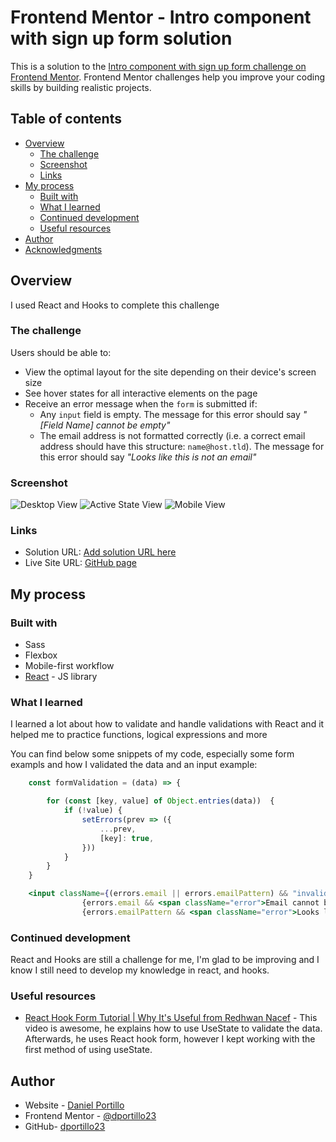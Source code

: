 # Frontend Mentor - Intro component with sign up form solution

This is a solution to the [Intro component with sign up form challenge on Frontend Mentor](https://www.frontendmentor.io/challenges/intro-component-with-signup-form-5cf91bd49edda32581d28fd1). Frontend Mentor challenges help you improve your coding skills by building realistic projects. 

## Table of contents

- [Overview](#overview)
  - [The challenge](#the-challenge)
  - [Screenshot](#screenshot)
  - [Links](#links)
- [My process](#my-process)
  - [Built with](#built-with)
  - [What I learned](#what-i-learned)
  - [Continued development](#continued-development)
  - [Useful resources](#useful-resources)
- [Author](#author)
- [Acknowledgments](#acknowledgments)



## Overview

I used React and Hooks to complete this challenge

### The challenge

Users should be able to:

- View the optimal layout for the site depending on their device's screen size
- See hover states for all interactive elements on the page
- Receive an error message when the `form` is submitted if:
  - Any `input` field is empty. The message for this error should say *"[Field Name] cannot be empty"*
  - The email address is not formatted correctly (i.e. a correct email address should have this structure: `name@host.tld`). The message for this error should say *"Looks like this is not an email"*

### Screenshot

![Desktop View]('./public/Screenshots/Desktop-view.png')
![Active State View]('./public/Screenshots/Active_state.png')
![Mobile View]('./public/Screenshots/Moblie-view')

### Links

- Solution URL: [Add solution URL here](https://your-solution-url.com)
- Live Site URL: [GitHub page](https://dportillo23.github.io/signup-app/)

## My process

### Built with

- Sass
- Flexbox
- Mobile-first workflow
- [React](https://reactjs.org/) - JS library


### What I learned

I learned a lot about how to validate and handle validations with React and it helped me to practice functions, logical expressions and more

You can find below some snippets of my code, especially some form exampls and how I validated the data and an input example:


```jsx
    const formValidation = (data) => {

        for (const [key, value] of Object.entries(data))  {
            if (!value) {
                setErrors(prev => ({
                    ...prev,
                    [key]: true,
                }))
            }
        }
    }

    <input className={(errors.email || errors.emailPattern) && "invalid"} type="email" placeholder="Email Address" id="email" name="email" value={formData.email} onChange={handleChange}/>
                {errors.email && <span className="error">Email cannot be empty</span>}
                {errors.emailPattern && <span className="error">Looks like this is not an email</span>}
```

### Continued development

React and Hooks are still a challenge for me, I'm glad to be improving and I know I still need to develop my knowledge in react, and hooks.

### Useful resources

- [React Hook Form Tutorial | Why It's Useful from Redhwan Nacef](https://www.youtube.com/watch?v=PcrrJ0BOFGw) - This video is awesome, he explains how to use UseState to validate the data. Afterwards, he uses React hook form, however I kept working with the first method of using useState.

## Author

- Website - [Daniel Portillo](https://dportillo23.github.io/My-Personal-Site/)
- Frontend Mentor - [@dportillo23](https://www.frontendmentor.io/profile/dportillo23)
- GitHub- [dportillo23](https://github.com/dportillo23)

